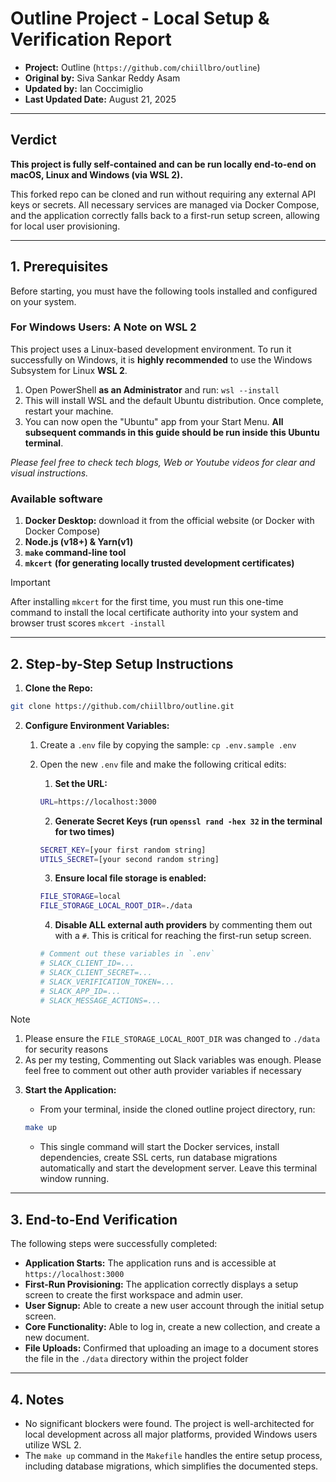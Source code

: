 # Outline Project - Local Setup & Verification Report

- **Project:** Outline (`https://github.com/chiillbro/outline`)
- **Original by:** Siva Sankar Reddy Asam
- **Updated by:** Ian Coccimiglio
- **Last Updated Date:** August 21, 2025

---

## Verdict

**This project is fully self-contained and can be run locally end-to-end on macOS, Linux and Windows (via WSL 2).**

This forked repo can be cloned and run without requiring any external API keys or secrets. All necessary services are managed via Docker Compose, and the application correctly falls back to a first-run setup screen, allowing for local user provisioning.

---

## 1. Prerequisites

Before starting, you must have the following tools installed and configured on your system.

### **For Windows Users: A Note on WSL 2**

This project uses a Linux-based development environment. To run it successfully on Windows, it is **highly recommended** to use the Windows Subsystem for Linux **WSL 2**.

1. Open PowerShell **as an Administrator** and run: `wsl --install`
2. This will install WSL and the default Ubuntu distribution. Once complete, restart your machine.
3. You can now open the "Ubuntu" app from your Start Menu. **All subsequent commands in this guide should be run inside this Ubuntu terminal**.

_Please feel free to check tech blogs, Web or Youtube videos for clear and visual instructions._

### **Available software**

1. **Docker Desktop:** download it from the official website (or Docker with Docker Compose)
2. **Node.js (v18+) & Yarn(v1)**
3. **`make` command-line tool**
4. **`mkcert`** **(for generating locally trusted development certificates)**

> [!IMPORTANT]
> After installing `mkcert` for the first time, you must run this one-time command to install the local certificate authority into your system and browser trust scores `mkcert -install`

---

## 2. Step-by-Step Setup Instructions

1. **Clone the Repo:**

```bash
git clone https://github.com/chiillbro/outline.git
```

2. **Configure Environment Variables:**
   1. Create a `.env` file by copying the sample: `cp .env.sample .env`
   2. Open the new `.env` file and make the following critical edits:
      1. **Set the URL:**

      ```bash
      URL=https://localhost:3000
      ```

      2. **Generate Secret Keys (run `openssl rand -hex 32` in the terminal for two times)**

      ```bash
      SECRET_KEY=[your first random string]
      UTILS_SECRET=[your second random string]
      ```

      3. **Ensure local file storage is enabled:**

      ```bash
      FILE_STORAGE=local
      FILE_STORAGE_LOCAL_ROOT_DIR=./data
      ```

      4. **Disable ALL external auth providers** by commenting them out with a `#`. This is critical for reaching the first-run setup screen.

      ```bash
      # Comment out these variables in `.env`
      # SLACK_CLIENT_ID=...
      # SLACK_CLIENT_SECRET=...
      # SLACK_VERIFICATION_TOKEN=...
      # SLACK_APP_ID=...
      # SLACK_MESSAGE_ACTIONS=...
      ```

> [!NOTE]
>
> 1. Please ensure the `FILE_STORAGE_LOCAL_ROOT_DIR` was changed to `./data` for security reasons
> 2. As per my testing, Commenting out Slack variables was enough. Please feel free to comment out other auth provider variables if necessary


3. **Start the Application:**
   - From your terminal, inside the cloned outline project directory, run:

   ```bash
   make up
   ```

   - This single command will start the Docker services, install dependencies, create SSL certs, run database migrations automatically and start the development server. Leave this terminal window running.

---

## 3. End-to-End Verification

The following steps were successfully completed:

- **Application Starts:** The application runs and is accessible at `https://localhost:3000`
- **First-Run Provisioning:** The application correctly displays a setup screen to create the first workspace and admin user.
- **User Signup:** Able to create a new user account through the initial setup screen.
- **Core Functionality:** Able to log in, create a new collection, and create a new document.
- **File Uploads:** Confirmed that uploading an image to a document stores the file in the `./data` directory within the project folder

---

## 4. Notes

- No significant blockers were found. The project is well-architected for local development across all major platforms, provided Windows users utilize WSL 2.
- The `make up` command in the `Makefile` handles the entire setup process, including database migrations, which simplifies the documented steps.
